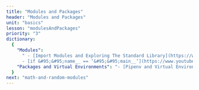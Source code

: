 ```yaml
---
title: "Modules and Packages"
header: "Modules and Packages"
unit: "basics"
lesson: "modulesAndPackages"
priority: "3"
dictionary:
  {
    "Modules":
      " - [Import Modules and Exploring The Standard Library](https://www.youtube.com/watch?v=CqvZ3vGoGs0)\n
      - [if &#95;&#95;name__ == ‘&#95;&#95;main__’](https://www.youtube.com/watch?v=sugvnHA7ElY)",
    "Packages and Virtual Environments": "- [Pipenv and Virtual Environments](https://docs.python-guide.org/dev/virtualenvs/)",
  }
next: "math-and-random-modules"
---
```


